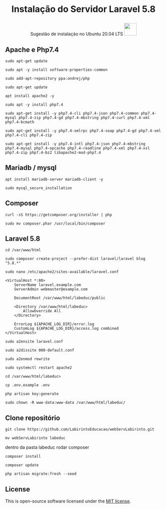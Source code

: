 
<h1><p align="center">Instalação do Servidor Laravel <b>5.8</b></p></h1>
<p align="center">Sugestão de instalação no Ubuntu 20.04 LTS
<img src="https://dhx0ny5rxatah.cloudfront.net/lightsail-assets-Prod/ubuntu-d2a08053183d05a1629719331b152a44.png" width=40 height=40></p>


## Apache e Php7.4

```
sudo apt-get update
```
```
sudo apt -y install software-properties-common
```
```
sudo add-apt-repository ppa:ondrej/php
```
```
sudo apt-get update
```
```
apt install apache2 -y
```
```
sudo apt -y install php7.4
```
```
sudo apt-get install -y php7.4-cli php7.4-json php7.4-common php7.4-mysql php7.4-zip php7.4-gd php7.4-mbstring php7.4-curl php7.4-xml php7.4-bcmath
```
```
sudo apt-get install -y php7.4-xmlrpc php7.4-soap php7.4-gd php7.4-xml php7.4-cli php7.4-zip 
```
```
sudo apt-get install -y php7.4-intl php7.4-json php7.4-mbstring php7.4-mysql php7.4-opcache php7.4-readline php7.4-xml php7.4-xsl php7.4-zip php7.4-bz2 libapache2-mod-php7.4

```


## Mariadb / mysql

```
apt install mariadb-server mariadb-client -y
```
```
sudo mysql_secure_installation 
```

## Composer
```
curl -sS https://getcomposer.org/installer | php 
```
```
sudo mv composer.phar /usr/local/bin/composer 
```

## Laravel 5.8

```
cd /var/www/html 
```
```
sudo composer create-project --prefer-dist laravel/laravel blog "5.8.*"
```
```
sudo nano /etc/apache2/sites-available/laravel.conf 
```
```
<VirtualHost *:80>
    ServerName laravel.example.com
    ServerAdmin webmaster@example.com

    DocumentRoot /var/www/html/labeduc/public

    <Directory /var/www/html/labeduc>
        AllowOverride All
    </Directory>

    ErrorLog ${APACHE_LOG_DIR}/error.log
    CustomLog ${APACHE_LOG_DIR}/access.log combined
</VirtualHost>
```
```
sudo a2ensite laravel.conf
```
```
sudo a2dissite 000-default.conf 
```
```
sudo a2enmod rewrite 
```
```
sudo systemctl restart apache2 
```
```
cd /var/www/html/labeduc>
```
```
cp .env.example .env
```
```
php artisan key:generate
```
```
sudo chown -R www-data:www-data /var/www/html/labeduc/
```

## Clone repositório

```
git clone https://github.com/LabirintoEducacao/webServLabirinto.git
```
```
mv webServLabirinto labeduc
```
dentro da pasta labeduc rodar composer
```
composer install
```
```
composer update
```
```
php artisan migrate:fresh --seed
```

## License

This is open-source software licensed under the [MIT license](https://opensource.org/licenses/MIT).

